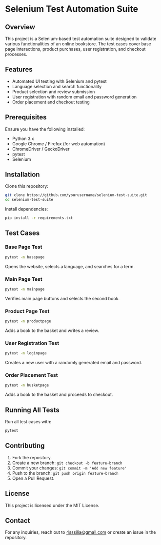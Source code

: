 # Selenium Test Automation Suite

## Overview
This project is a Selenium-based test automation suite designed to validate various functionalities of an online bookstore. The test cases cover base page interactions, product purchases, user registration, and checkout processes.

## Features
- Automated UI testing with Selenium and pytest
- Language selection and search functionality
- Product selection and review submission
- User registration with random email and password generation
- Order placement and checkout testing

## Prerequisites
Ensure you have the following installed:
- Python 3.x
- Google Chrome / Firefox (for web automation)
- ChromeDriver / GeckoDriver
- pytest
- Selenium

## Installation
Clone this repository:
```bash
git clone https://github.com/yourusername/selenium-test-suite.git
cd selenium-test-suite
```

Install dependencies:
```bash
pip install -r requirements.txt
```

## Test Cases
### Base Page Test
```bash
pytest -m basepage
```
Opens the website, selects a language, and searches for a term.

### Main Page Test
```bash
pytest -m mainpage
```
Verifies main page buttons and selects the second book.

### Product Page Test
```bash
pytest -m productpage
```
Adds a book to the basket and writes a review.

### User Registration Test
```bash
pytest -m loginpage
```
Creates a new user with a randomly generated email and password.

### Order Placement Test
```bash
pytest -m busketpage
```
Adds a book to the basket and proceeds to checkout.

## Running All Tests
Run all test cases with:
```bash
pytest
```

## Contributing
1. Fork the repository.
2. Create a new branch: `git checkout -b feature-branch`
3. Commit your changes: `git commit -m 'Add new feature'`
4. Push to the branch: `git push origin feature-branch`
5. Open a Pull Request.

## License
This project is licensed under the MIT License.

## Contact
For any inquiries, reach out to 4sssilia@gmail.com or create an issue in the repository.

